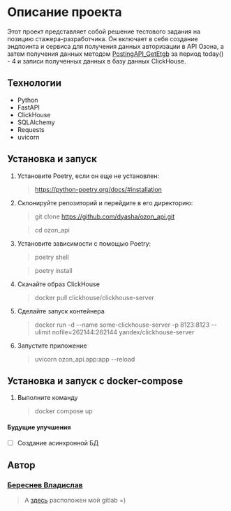 # Описание проекта

Этот проект представляет собой решение тестового задания на позицию стажера-разработчика. Он включает в себя создание эндпоинта и сервиса для получения данных авторизации в API Озона, а затем получения данных методом [PostingAPI_GetEtgb](https://docs.ozon.ru/api/seller/#operation/PostingAPI_GetEtgb) за период today() - 4 и записи полученных данных в базу данных ClickHouse.

## Технологии
- Python
- FastAPI
- ClickHouse
- SQLAlchemy
- Requests
- uvicorn

## Установка и запуск
1. Установите Poetry, если он еще не установлен:

   >https://python-poetry.org/docs/#installation

2. Склонируйте репозиторий и перейдите в его директорию:
   >git clone https://github.com/dyasha/ozon_api.git

   >cd ozon_api
3. Установите зависимости с помощью Poetry:

    >poetry shell

    >poetry install
4. Скачайте образ ClickHouse
   >docker pull clickhouse/clickhouse-server
5. Сделайте запуск контейнера
   >docker run -d --name some-clickhouse-server -p 8123:8123 --ulimit nofile=262144:262144 yandex/clickhouse-server
6. Запустите приложение 
   >uvicorn ozon_api.app:app --reload
## Установка и запуск с docker-compose 
1. Выполните команду
   >docker compose up

#### __Будущие улучшения__
- [ ] Создание асинхронной БД

## __Автор__
###  [Береснев Владислав](https://github.com/dyasha)
>А [здесь](https://gitlab.com/dyasha) расположен мой gitlab =)